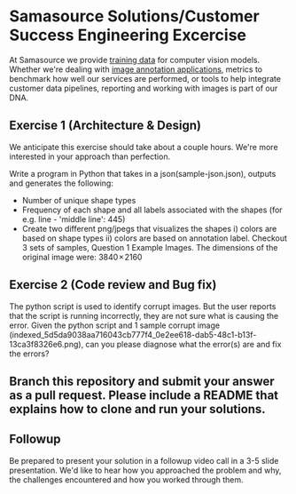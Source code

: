 # Samasource Solutions/Customer Success Engineering Excercise
At Samasource we provide [training data](https://www.samasource.com/blog/2017/12/18/what-is-training-data) for computer vision models.  Whether we're dealing with [image annotation applications](https://www.samasource.com/blog/2018/12/04/training-your-ai-in-3d), metrics to benchmark how well our services are performed, or tools to help integrate customer data pipelines, reporting and working  with images is part of our DNA.   

## Exercise 1 (Architecture & Design)
We anticipate this exercise should take about a couple hours.  We're more interested in your approach than perfection.  

Write a program in Python that takes in a json(sample-json.json), outputs and generates the following:

- Number of unique shape types
- Frequency of each shape and all labels associated with the shapes (for e.g. line - 'middle line': 445)
- Create two different png/jpegs that visualizes the shapes i) colors are based on shape types ii) colors are based on annotation label. Checkout 3 sets of samples, Question 1 Example Images.
The dimensions of the original image were: 3840 × 2160

## Exercise 2 (Code review and Bug fix)

The python script is used to identify corrupt images. But the user reports that the script is running incorrectly, they are not sure what is causing the error. 
Given the python script and 1 sample corrupt image (indexed_5d5da9038aa716043cb777f4_0e2ee618-dab5-48c1-b13f-13ca3f8326e6.png), can you please diagnose what the error(s) are and fix the errors?

## Branch this repository and submit your answer as a pull request.  Please include a README that explains how to clone and run your solutions.  

## Followup

Be prepared to present your solution in a followup video call in a 3-5 slide presentation.  We'd like to hear how you approached the problem and why, the challenges encountered and how you worked through them.  
